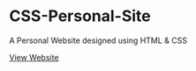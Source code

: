 # CSS-Personal-Site
A Personal Website designed using HTML &amp; CSS

<a href="https://prathikshetty9b.github.io/CSS-Personal-Site/"> View Website </a>
